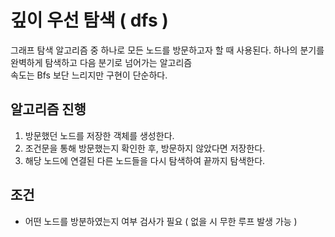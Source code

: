 # 깊이 우선 탐색 ( dfs )

그래프 탐색 알고리즘 중 하나로 모든 노드를 방문하고자 할 때 사용된다.
하나의 분기를 완벽하게 탐색하고 다음 분기로 넘어가는 알고리즘</br>
속도는 Bfs 보단 느리지만 구현이 단순하다.

## 알고리즘 진행

1. 방문했던 노드를 저장한 객체를 생성한다.
2. 조건문을 통해 방문했는지 확인한 후, 방문하지 않았다면 저장한다.
3. 해당 노드에 연결된 다른 노드들을 다시 탐색하여 끝까지 탐색한다.

## 조건

-   어떤 노드를 방분하였는지 여부 검사가 필요 ( 없을 시 무한 루프 발생 가능 )
